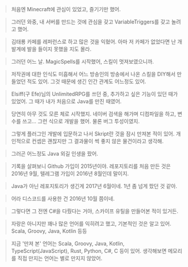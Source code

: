 > 처음엔 Minecraft에 관심이 있었고, 즐기기만 했어.

> 그러던 와중, 내 서버를 만드는 것에 관심을 갖고 VariableTriggers를 갖고 놀려고 했어.

> 김태룡 카페를 레퍼런스로 하고 많은 것을 익혔어. 아마 저 카페가 없었다면 난 개발계에 발을 들이지 못했을 지도 몰라.

> 그러던 어느 날. MagicSpells를 시작했어, 스킬이 멋져보였으니까.

> 저작권에 대한 인식도 미흡해서 어느 방송인의 방송에서 나온 스킬을 DIY해서 만들었던 적도 있어. 그것 때문에 생긴 인간 관계도 어느정도 있어.

> Elsiff(구 Efe)님의 UnlimitedRPG를 쓰던 중, 추가하고 싶은 기능이 있던 때가 있었어. 그 때가 내가 처음으로 Java를 만진 때였어.

> 당연히 아무 것도 모른 체로 시작했지. 네이버 검색을 해가며 디컴파일을 하고, 변수를 쓰고... 그런 식으로 개발을 했어. 물론 버그 투성이였지.

> 그렇게 플러그인 개발에 입문하고 나서 Skript란 것을 잠시 만져본 적이 있어. 개인적으로 컨셉은 괜찮지만 그 결과물이 썩 좋지 않은 물건이라고 생각해.

> 그러곤 어느정도 Java 외길 인생을 팠어.

> 기록을 살펴보니 Github 가입이 2015년이야. 레포지토리를 처음 만든 것은 2016년 9월, 텔레그램 가입이 2016년 8월인데 말이지.

> Java가 아닌 레포지토리가 생긴게 2017년 6월이네. 1년 좀 넘게 팠던 것 같아.

> 어라 디스코드를 사용한 건 2016년 10월 쯤이네.

> 그렇다면 그 전엔 C#을 다뤘다는 거야, 스카이프 유틸을 만들어본 적이 있거든.

> 자랑은 아니지만 꽤나 많은 언어를 익히려고 했고, 기본적인 것은 알고 있어. Scala, Groovy, Java, Kotlin 등등

> 지금 '만져 본' 언어는 Scala, Groovy, Java, Kotlin, TypeScript(JavaScript), Rust, Python, C#, C 등이 있어. 생각해보면 메모리를 직접 만지는 언어는 별로 만지지 않았어.